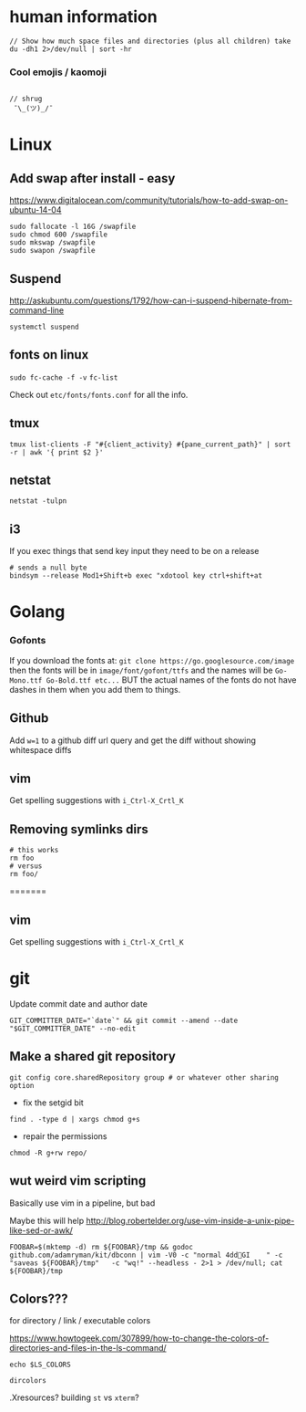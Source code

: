 # human information

```
// Show how much space files and directories (plus all children) take
du -dh1 2>/dev/null | sort -hr
```

### Cool emojis / kaomoji
``` // gopher!  \ʕ◔ϖ◔ʔ/

// shrug
 ¯\_(ツ)_/¯

```

# Linux

## Add swap after install - easy
https://www.digitalocean.com/community/tutorials/how-to-add-swap-on-ubuntu-14-04

```
sudo fallocate -l 16G /swapfile
sudo chmod 600 /swapfile
sudo mkswap /swapfile
sudo swapon /swapfile
```

## Suspend

http://askubuntu.com/questions/1792/how-can-i-suspend-hibernate-from-command-line

```
systemctl suspend
```

## fonts on linux

`sudo fc-cache -f -v`
`fc-list`

Check out `etc/fonts/fonts.conf` for all the info.

## tmux
```
tmux list-clients -F "#{client_activity} #{pane_current_path}" | sort -r | awk '{ print $2 }'
```
## netstat

```
netstat -tulpn
```

## i3 

If you exec things that send key input they need to be on a release
```
# sends a null byte
bindsym --release Mod1+Shift+b exec "xdotool key ctrl+shift+at
```

# Golang

### Gofonts

If you download the fonts at: `git clone https://go.googlesource.com/image`
then the fonts will be in `image/font/gofont/ttfs` and the names will be
`Go-Mono.ttf Go-Bold.ttf etc...` BUT the actual names of the fonts do not have
dashes in them when you add them to things.

## Github

Add `w=1` to a github diff url query and get the diff without showing whitespace diffs

## vim

Get spelling suggestions with `i_Ctrl-X_Crtl_K`

## Removing symlinks dirs

```
# this works
rm foo
# versus
rm foo/
```

=======

## vim

Get spelling suggestions with `i_Ctrl-X_Crtl_K`

# git

Update commit date and author date

```
GIT_COMMITTER_DATE="`date`" && git commit --amend --date "$GIT_COMMITTER_DATE" --no-edit
```

## Make a shared git repository
```
git config core.sharedRepository group # or whatever other sharing option
```
- fix the setgid bit
```
find . -type d | xargs chmod g+s
```
- repair the permissions
```
chmod -R g+rw repo/
```

## wut weird vim scripting

Basically use vim in a pipeline, but bad

Maybe this will help http://blog.robertelder.org/use-vim-inside-a-unix-pipe-like-sed-or-awk/

```
FOOBAR=$(mktemp -d) rm ${FOOBAR}/tmp && godoc github.com/adamryman/kit/dbconn | vim -V0 -c "normal 4ddGI    " -c "saveas ${FOOBAR}/tmp"   -c "wq!" --headless - 2>1 > /dev/null; cat ${FOOBAR}/tmp
```

## Colors???


for directory / link / executable colors

https://www.howtogeek.com/307899/how-to-change-the-colors-of-directories-and-files-in-the-ls-command/

```
echo $LS_COLORS
```
```
dircolors
```

.Xresources?
building `st` vs `xterm`?



